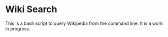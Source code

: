 # Wiki Search

This is a bash script to query Wikipedia from the command line. It is a work in progress.
